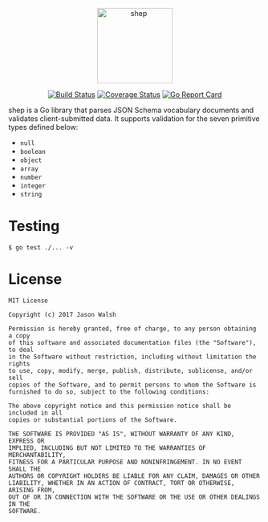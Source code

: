 <p align="center">
  <a href="https://github.com/rightlag/shep"><img src="https://cdn.rawgit.com/rightlag/shep/master/assets/title.svg" width="150" alt="shep"></a>
</p>

<p align="center">
  <a href="https://travis-ci.org/rightlag/shep"><img src="https://img.shields.io/travis/rightlag/shep.svg?style=flat-square" alt="Build Status"></a>
  <a href="https://coveralls.io/github/rightlag/shep"><img src="https://img.shields.io/coveralls/rightlag/shep.svg?style=flat-square" alt="Coverage Status"></a>
  <a href="https://goreportcard.com/report/github.com/rightlag/shep"><img src="https://goreportcard.com/badge/github.com/rightlag/shep?style=flat-square" alt="Go Report Card"></a>
</p>

shep is a Go library that parses JSON Schema vocabulary documents and validates client-submitted data. It supports validation for the seven primitive types defined below:

- `null`
- `boolean`
- `object`
- `array`
- `number`
- `integer`
- `string`

# Testing

    $ go test ./... -v

# License

```
MIT License

Copyright (c) 2017 Jason Walsh

Permission is hereby granted, free of charge, to any person obtaining a copy
of this software and associated documentation files (the "Software"), to deal
in the Software without restriction, including without limitation the rights
to use, copy, modify, merge, publish, distribute, sublicense, and/or sell
copies of the Software, and to permit persons to whom the Software is
furnished to do so, subject to the following conditions:

The above copyright notice and this permission notice shall be included in all
copies or substantial portions of the Software.

THE SOFTWARE IS PROVIDED "AS IS", WITHOUT WARRANTY OF ANY KIND, EXPRESS OR
IMPLIED, INCLUDING BUT NOT LIMITED TO THE WARRANTIES OF MERCHANTABILITY,
FITNESS FOR A PARTICULAR PURPOSE AND NONINFRINGEMENT. IN NO EVENT SHALL THE
AUTHORS OR COPYRIGHT HOLDERS BE LIABLE FOR ANY CLAIM, DAMAGES OR OTHER
LIABILITY, WHETHER IN AN ACTION OF CONTRACT, TORT OR OTHERWISE, ARISING FROM,
OUT OF OR IN CONNECTION WITH THE SOFTWARE OR THE USE OR OTHER DEALINGS IN THE
SOFTWARE.
```
